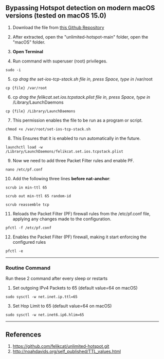 ## Bypassing Hotspot detection on modern macOS versions (tested on macOS 15.0)

1. Download the file from <a href="https://github.com/felikcat/unlimited-hotspot.git">this Github Repository</a>

2. After extracted, open the "unlimited-hotspot-main" folder, open the "macOS" folder.

3. **Open Terminal**

4. Run command with superuser (root) privileges.

`sudo -i`

5. cp *drag the set-ios-tcp-stack.sh file in, press Space, type in* /var/root

`cp {file} /var/root`

6. cp *drag the felikcat.set.ios.tcpstack.plist file in, press Space, type in* /Library/LaunchDaemons

`cp {file} /Library/LaunchDaemons`

7. This permission enables the file to be run as a program or script.

`chmod +x /var/root/set-ios-tcp-stack.sh`

8. This Ensures that it is enabled to run automatically in the future.

`launchctl load -w /Library/LaunchDaemons/felikcat.set.ios.tcpstack.plist`

9. Now we need to add three Packet Filter rules and enable PF.

`nano /etc/pf.conf`

10. Add the following three lines **before nat-anchor**:

`scrub in min-ttl 65`

`scrub out min-ttl 65 random-id`

`scrub reassemble tcp`

11. Reloads the Packet Filter (PF) firewall rules from the /etc/pf.conf file, applying any changes made to the configuration.

`pfctl -f /etc/pf.conf` 

12. Enables the Packet Filter (PF) firewall, making it start enforcing the configured rules

`pfctl -e`
_________________________________________________________________________________________________________________________________

### Routine Command
Run these 2 command after every sleep or restarts
1. Set outgoing IPv4 Packets to 65 (default value=64 on macOS)

`sudo sysctl -w net.inet.ip.ttl=65`

3. Set Hop Limit to 65 (default value=64 on macOS)

`sudo sysctl -w net.inet6.ip6.hlim=65`

--------------------------------------------------------------------------
## References
1. https://github.com/felikcat/unlimited-hotspot.git
2. http://noahdavids.org/self_published/TTL_values.html
